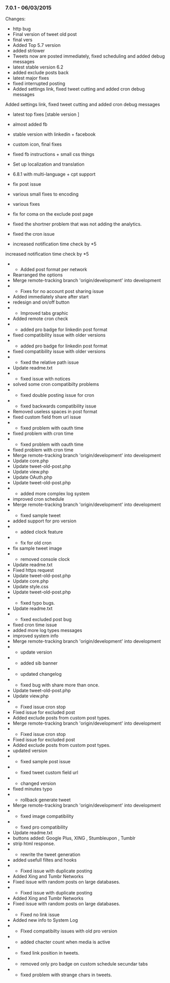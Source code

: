 

### 7.0.1 - 06/03/2015

 Changes: 


 * http bug
 * Final version of tweet old post
 * final vers
 * Added Top 5.7 version
 * added strlower
 * Tweets now are posted immediately, fixed scheduling and added debug messages
 * latest stable version 6.2
 * added exclude posts back
 * latest major fixes
 * fixed interrupted posting
 * Added settings link, fixed tweet cutting and added cron debug messages

Added settings link, fixed tweet cutting and added cron debug messages
 * latest top fixes [stable version ]
 * almost added fb
 * stable version with linkedin + facebook
 * custom icon, final fixes
 * fixed fb instructions + small css things
 * Set up localization and translation
 * 6.8.1 with multi-language + cpt support
 * fix post issue
 * various small fixes to encoding
 * various fixes

* fix for coma on the exclude post page
* fixed the shortner problem that was not adding the analytics.
* fixed the cron issue
 * increased notification time check by *5

increased notification time check by *5
 * * Added post format per network
* Rearranged the options
 * Merge remote-tracking branch 'origin/development' into development
 * * Fixes for no account post sharing issue
* Added immediately share after start
 * redesign and on/off button
 * * Improved tabs graphic
* Added remote cron check
 * * added pro badge for linkedin post format
* fixed compatibility issue with older versions
 * * added pro badge for linkedin post format
* fixed compatibility issue with older versions
 * * fixed the relative path issue
 * Update readme.txt
 * * fixed issue with notices
* solved some cron compatibilty problems
 * * fixed double posting issue for cron
 * * fixed backwards compatibility issue
 * Removed useless spaces in post format
 * fixed custom field from url issue
 * * fixed problem with oauth time
* fixed problem with cron time
 * * fixed problem with oauth time
* fixed problem with cron time
 * Merge remote-tracking branch 'origin/development' into development
 * Update core.php
 * Update tweet-old-post.php
 * Update view.php
 * Update OAuth.php
 * Update tweet-old-post.php
 * * added more complex log system
* improved cron schedule
 * Merge remote-tracking branch 'origin/development' into development
 * * fixed sample tweet
* added support for pro version
 * * added clock feature
 * * fix for old cron
* fix sample tweet image
 * * removed console clock
 * Update readme.txt
 * Fixed https request
 * Update tweet-old-post.php
 * Update core.php
 * Update style.css
 * Update tweet-old-post.php
 * * fixed typo bugs.
 * Update readme.txt
 * * fixed excluded post bug
* fixed cron time issue
* added more log types messages
* improved system info
 * Merge remote-tracking branch 'origin/development' into development
 * * update version
 * * added sib banner
 * * updated changelog
 * * fixed bug with share more than once.
 * Update tweet-old-post.php
 * Update view.php
 * * Fixed issue cron stop
* Fixed issue for excluded post
* Added exclude posts from custom post types.
 * Merge remote-tracking branch 'origin/development' into development
 * * Fixed issue cron stop
* Fixed issue for excluded post
* Added exclude posts from custom post types.
 * updated version
 * * fixed sample post issue
 * * fixed tweet custom field url
 * * changed version
 * fixed minutes typo
 * *  rollback generate tweet
 * Merge remote-tracking branch 'origin/development' into development
 * *  fixed image compatibility
 * * fixed pro compatibility
 * Update readme.txt
 * buttons added: Google Plus, XING , Stumbleupon , Tumblr
 * strip html response.
 * * rewrite the tweet generation
* added usefull filtes and hooks
 * * Fixed issue with duplicate posting
* Added Xing and Tumbr Networks
* Fixed issue with random posts on large databases.
 * * Fixed issue with duplicate posting
* Added Xing and Tumbr Networks
* Fixed issue with random posts on large databases.
 * * Fixed no link issue
* Added new info to System Log
 * * FIxed compatibilty issues with old pro version
 * * added chacter count when media is active
 * * fixed link position in tweets.
 * * removed only pro badge on custom schedule secundar tabs
 * * fixed problem with strange chars in tweets.
